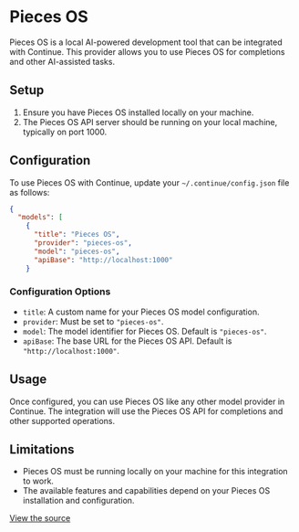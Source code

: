 # Pieces OS

Pieces OS is a local AI-powered development tool that can be integrated with Continue. This provider allows you to use Pieces OS for completions and other AI-assisted tasks.

## Setup

1. Ensure you have Pieces OS installed locally on your machine.
2. The Pieces OS API server should be running on your local machine, typically on port 1000.

## Configuration

To use Pieces OS with Continue, update your `~/.continue/config.json` file as follows:
```json
{
  "models": [
    {
      "title": "Pieces OS",
      "provider": "pieces-os",
      "model": "pieces-os",
      "apiBase": "http://localhost:1000"
    }

```

### Configuration Options

- `title`: A custom name for your Pieces OS model configuration.
- `provider`: Must be set to `"pieces-os"`.
- `model`: The model identifier for Pieces OS. Default is `"pieces-os"`.
- `apiBase`: The base URL for the Pieces OS API. Default is `"http://localhost:1000"`.

## Usage

Once configured, you can use Pieces OS like any other model provider in Continue. The integration will use the Pieces OS API for completions and other supported operations.

## Limitations

- Pieces OS must be running locally on your machine for this integration to work.
- The available features and capabilities depend on your Pieces OS installation and configuration.

[View the source](https://github.com/continuedev/continue/blob/main/core/llm/llms/piecesOSLLM.ts)
